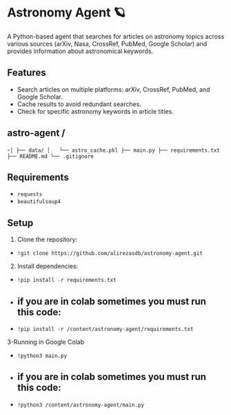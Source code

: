 # Astronomy Agent 🪐

A Python-based agent that searches for articles on astronomy topics across various sources (arXiv, Nasa, CrossRef, PubMed, Google Scholar) and provides information about astronomical keywords.

## Features

- Search articles on multiple platforms: arXiv, CrossRef, PubMed, and Google Scholar.
- Cache results to avoid redundant searches.
- Check for specific astronomy keywords in article titles.
  
## astro-agent /
-`│
├── data/
│   └── astro_cache.pkl
├── main.py
├── requirements.txt
├── README.md
└── .gitignore`

## Requirements

- `requests`
- `beautifulsoup4`

## Setup

1. Clone the repository:
- `!git clone https://github.com/alirezasdb/astronomy-agent.git`

2. Install dependencies:
- `!pip install -r requirements.txt`
- ## if you are in colab sometimes you must run this code:
- `!pip install -r /content/astronomy-agent/requirements.txt`

3-Running in Google Colab
- `!python3 main.py`
- ## if you are in colab sometimes you must run this code:
- `!python3 /content/astronomy-agent/main.py`


